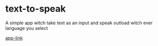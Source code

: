 # text-to-speak
A simple app witch take text as an input and speak outload witch ever language you select

[app-link](https://deluxe-pika-f88dac.netlify.app/)
